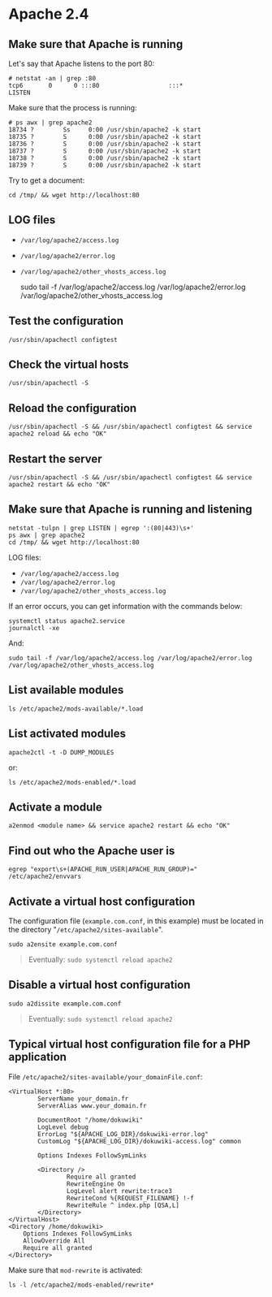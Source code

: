 # Apache 2.4

## Make sure that Apache is running

Let's say that Apache listens to the port 80:

    # netstat -an | grep :80
    tcp6       0      0 :::80                   :::*                    LISTEN   

Make sure that the process is running:

    # ps awx | grep apache2
    18734 ?        Ss     0:00 /usr/sbin/apache2 -k start
    18735 ?        S      0:00 /usr/sbin/apache2 -k start
    18736 ?        S      0:00 /usr/sbin/apache2 -k start
    18737 ?        S      0:00 /usr/sbin/apache2 -k start
    18738 ?        S      0:00 /usr/sbin/apache2 -k start
    18739 ?        S      0:00 /usr/sbin/apache2 -k start

Try to get a document:

    cd /tmp/ && wget http://localhost:80

## LOG files

* `/var/log/apache2/access.log`
* `/var/log/apache2/error.log`
* `/var/log/apache2/other_vhosts_access.log`

    sudo tail -f /var/log/apache2/access.log /var/log/apache2/error.log /var/log/apache2/other_vhosts_access.log

## Test the configuration

    /usr/sbin/apachectl configtest

## Check the virtual hosts

    /usr/sbin/apachectl -S

## Reload the configuration

    /usr/sbin/apachectl -S && /usr/sbin/apachectl configtest && service apache2 reload && echo "OK"

## Restart the server

    /usr/sbin/apachectl -S && /usr/sbin/apachectl configtest && service apache2 restart && echo "OK"

 ## Make sure that Apache is running and listening

    netstat -tulpn | grep LISTEN | egrep ':(80|443)\s+'
    ps awx | grep apache2
    cd /tmp/ && wget http://localhost:80

LOG files:

* `/var/log/apache2/access.log`
* `/var/log/apache2/error.log`
* `/var/log/apache2/other_vhosts_access.log`

If an error occurs, you can get information with the commands below:

    systemctl status apache2.service
    journalctl -xe

And:

    sudo tail -f /var/log/apache2/access.log /var/log/apache2/error.log /var/log/apache2/other_vhosts_access.log

## List available modules

    ls /etc/apache2/mods-available/*.load

## List activated modules

    apache2ctl -t -D DUMP_MODULES

or:

    ls /etc/apache2/mods-enabled/*.load

## Activate a module

    a2enmod <module name> && service apache2 restart && echo "OK"

## Find out who the Apache user is

    egrep "export\s+(APACHE_RUN_USER|APACHE_RUN_GROUP)=" /etc/apache2/envvars

## Activate a virtual host configuration

The configuration file (`example.com.conf`, in this example) must be located in the directory "`/etc/apache2/sites-available`".

    sudo a2ensite example.com.conf

> Eventually: `sudo systemctl reload apache2`

## Disable a virtual host configuration

    sudo a2dissite example.com.conf

> Eventually: `sudo systemctl reload apache2`

## Typical virtual host configuration file for a PHP application

File `/etc/apache2/sites-available/your_domainFile.conf`:

    <VirtualHost *:80>
            ServerName your_domain.fr
            ServerAlias www.your_domain.fr

            DocumentRoot "/home/dokuwiki"
            LogLevel debug
            ErrorLog "${APACHE_LOG_DIR}/dokuwiki-error.log"
            CustomLog "${APACHE_LOG_DIR}/dokuwiki-access.log" common

            Options Indexes FollowSymLinks

            <Directory />
                    Require all granted
                    RewriteEngine On
                    LogLevel alert rewrite:trace3
                    RewriteCond %{REQUEST_FILENAME} !-f
                    RewriteRule ^ index.php [QSA,L]
            </Directory>
    </VirtualHost>
    <Directory /home/dokuwiki>
        Options Indexes FollowSymLinks
        AllowOverride All
        Require all granted
    </Directory>

Make sure that `mod-rewrite` is activated:

    ls -l /etc/apache2/mods-enabled/rewrite*

